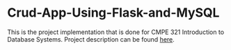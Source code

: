 # Crud-App-Using-Flask-and-MySQL

This is the project implementation that is done for CMPE 321 Introduction to Database Systems.
Project description can be found [here](https://github.com/safakozdek/Crud-App-Using-Flask-and-MySQL/blob/master/Description.pdf).


